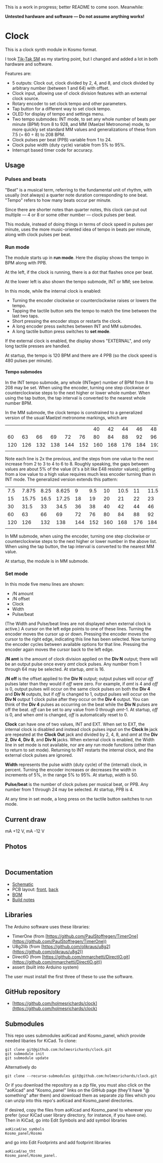 This is a work in progress; better README to come soon. Meanwhile:

**Untested hardware and software — Do not assume anything works!**

# Clock

This is a clock synth module in Kosmo format.

I took [Tik-Tak SM](https://create.arduino.cc/projecthub/Synthemafia/modular-synth-clock-module-diy-arduino-sm-tik-tak-bd8ded) as my starting point, but I changed and added a lot in both hardware and software.

Features are:

* 5 outputs: Clock out, clock divided by 2, 4, and 8, and clock divided by arbitrary number (between 1 and 64) with offset.
* Clock input, allowing use of clock division features with an external clock source.
* Rotary encoder to set clock tempo and other parameters.
* Tap button for a different way to set clock tempo.
* OLED for display of tempo and settings menu.
* Two tempo submodes: INT mode, to set any whole number of beats per minute (BPM) from 8 to 928, and MM (Maelzel Metronome) mode, to more quickly set standard MM values and generalizations of these from 7.5 (= 60 ÷ 8) to 208 BPM.
* Clock pulses per beat (PPB) variable from 1 to 24.
* Clock pulse width (duty cycle) variable from 5% to 95%.
* Interrupt based timer code for accuracy.

## Usage

### Pulses and beats

"Beat" is a musical term, referring to the fundamental unit of rhythm, with usually (not always) a quarter note duration corresponding to one beat. "Tempo" refers to how many beats occur per minute.

Since there are shorter notes than quarter notes, this clock can put out multiple — 4 or 8 or some other number — clock pulses per beat.

This module, instead of doing things in terms of clock speed in pulses per minute, uses the more music-oriented idea of tempo in beats per minute, along with clock pulses per beat.

### Run mode

The module starts up in **run mode**. Here the display shows the tempo in BPM along with PPB.

At the left, if the clock is running, there is a dot that flashes once per beat.

At the lower left is also shown the tempo submode, INT or MM; see below.

In this mode, while the internal clock is enabled:

* Turning the encoder clockwise or counterclockwise raises or lowers the tempo.
* Tapping the tactile button sets the tempo to match the time between the last two taps.
* Short pressing the encoder stops or restarts the clock.
* A long encoder press switches between INT and MM submodes.
* A long tactile button press switches to **set mode**.

If the external clock is enabled, the display shows "EXTERNAL", and only long tactile presses are handled.

At startup, the tempo is 120 BPM and there are 4 PPB (so the clock speed is 480 pulses per minute).

#### Tempo submodes

In the INT tempo submode, any whole (INTeger) number of BPM from 8 to 208 may be set. When using the encoder, turning one step clockwise or counterclockwise steps to the next higher or lower whole number. When using the tap button, the tap interval is converted to the nearest whole number BPM.

In the MM submode, the clock tempo is constrained to a generalized version of the usual Maelzel metronome markings, which are

|    |    |    |    |    |    |    |    |    |    |     |     |     |     |     |     |
| ---- | ---- | ---- | ---- | ---- | ---- | ---- | ---- | ---- | ---- | ---- | ---- | ---- | ---- | ---- | ---- |
|    |    |    |    |    |    | 40 | 42 | 44 | 46 | 48 |  50 |  52 |  54 |  56 |  58 |
| 60 | 63 | 66 | 69 | 72 | 76 | 80 | 84 | 88 | 92 | 96 | 100 | 104 | 108 | 112 | 116 |
| 120 | 126 | 132 | 138 | 144 | 152 | 160 | 168 | 176 | 184 | 192 | 200 | 208 |     |     |     |
|    |    |    |    |    |    |    |    |    |    |     |     |     |     |     |     |

Note each line is 2x the previous, and the steps from one value to the next increase from 2 to 3 to 4 to 6 to 8. Roughly speaking, the gaps between values are about 5% of the value (it's a bit like E48 resistor values); getting from a low value to a high value requires much less encoder turning than in INT mode. The generalized version extends this pattern:

|    |    |    |    |    |    |    |    |    |    |     |     |     |     |     |     |
| ---- | ---- | ---- | ---- | ---- | ---- | ---- | ---- | ---- | ---- | ---- | ---- | ---- | ---- | ---- | ---- |
| 7.5 |7.875 | 8.25 | 8.625 | 9 | 9.5 | 10 | 10.5 | 11 | 11.5 | 12 | 12.5 | 13 | 13.5 | 14 | 14.5 |
| 15 |15.75 | 16.5 | 17.25 | 18 | 19 | 20 | 21 | 22 | 23 | 24 | 25 | 26 | 27 | 28 | 29 |
| 30 |31.5 | 33 | 34.5 | 36 | 38 | 40 | 42 | 44 | 46 | 48 | 50 | 52 | 54 | 56 | 58 |
| 60 | 63 | 66 | 69 | 72 | 76 | 80 | 84 | 88 | 92 | 96 | 100 | 104 | 108 | 112 | 116 |
| 120 | 126 | 132 | 138 | 144 | 152 | 160 | 168 | 176 | 184 | 192 | 200 | 208 |     |     |     |
|    |    |    |    |    |    |    |    |    |    |     |     |     |     |     |     |


In MM submode, when using the encoder, turning one step clockwise or counterclockwise steps to the next higher or lower number in the above list. When using the tap button, the tap interval is converted to the nearest MM value.

At startup, the module is in MM submode.

### Set mode

In this mode five menu lines are shown:

* /N amount
* /N offset
* Clock
* Width
* Pulse/beat

(The Width and Pulse/beat lines are not displayed when external clock is active.) A cursor on the left edge points to one of these lines. Turning the encoder moves the cursor up or down. Pressing the encoder moves the cursor to the right edge, indicating this line has been selected. Now turning the encoder cycles between available options for that line. Pressing the encoder again moves the cursor back to the left edge.

**/N amt** is the amount of clock division applied on the **Div N** output; there will be an output pulse once every *amt* clock pulses. Any number from 1 through 64 may be selected. At startup, *amt* is 16.

**/N off** is the offset applied to the **Div N** output; output pulses will occur *off* pulses later than they would if *off* were zero. For example, if *amt* is 4 and *off* is 0, output pulses will occur on the same clock pulses on both the **Div 4** and **Div N** outputs, but if *off* is changed to 1, output pulses will occur on the **Div N** output 1 clock pulse after they occur on the **Div 4** output. You can think of the **Div 4** pulses as occurring on the beat while the **Div N** pulses are off the beat. *off* can be set to any value from 0 through *amt*-1. At startup, *off* is 0, and when *amt* is changed, *off* is automatically reset to 0.

**Clock** can have one of two values, INT and EXT. When set to EXT, the internal clock is disabled and instead clock pulses input on the **Clock In** jack are repeated at the **Clock Out** jack and divided by 2, 4, 8, and *amt* at the **Div 2**, **Div 4**, **Div 8**, and **Div N** jacks. When external clock is enabled, the Width line in set mode is not available, nor are any run mode functions (other than to return to set mode). Returning to INT restarts the internal clock, and the external clock pulses are ignored.

**Width** represents the pulse width (duty cycle) of the (internal) clock, in percent. Turning the encoder increases or decreases the width in increments of 5%, in the range 5% to 95%. At startup, *width* is 50.

**Pulse/beat** is the number of clock pulses per musical beat, or PPB. Any number from 1 through 24 may be selected. At startup, PPB is 4.

At any time in set mode, a long press on the tactile button switches to run mode.

## Current draw
 mA +12 V,  mA -12 V


## Photos

![]()

![]()

## Documentation

* [Schematic](Docs/.pdf)
* PCB layout: [front](Docs/_layout_front.pdf), [back](Docs/_layout_back.pdf)
* [BOM](Docs/_bom.md)
* [Build notes](Docs/build.md)

## Libraries

The Arduino software uses these libraries:

* TimerOne (from [https://github.com/PaulStoffregen/TimerOne](https://github.com/PaulStoffregen/TimerOne))
* U8g2lib  (from [https://github.com/olikraus/u8g2](https://github.com/olikraus/u8g2))
* DirectIO (from [https://github.com/mmarchetti/DirectIO.git](https://github.com/mmarchetti/DirectIO.git))
* assert (built into Arduino system)

The user must install the first three of these to use the software.

## GitHub repository

* [https://github.com/holmesrichards/clock](https://github.com/holmesrichards/clock)

## Submodules

This repo uses submodules aoKicad and Kosmo_panel, which provide needed libaries for KiCad. To clone:

```
git clone git@github.com:holmesrichards/clock.git
git submodule init
git submodule update
```


Alternatively do

```
git clone --recurse-submodules git@github.com:holmesrichards/clock.git
```

Or if you download the repository as a zip file, you must also click on the "aoKicad" and "Kosmo\_panel" links on the GitHub page (they'll have "@ something" after them) and download them as separate zip files which you can unzip into this repo's aoKicad and Kosmo\_panel directories.

If desired, copy the files from aoKicad and Kosmo\_panel to wherever you prefer (your KiCad user library directory, for instance, if you have one). Then in KiCad, go into Edit Symbols and add symbol libraries 

```
aoKicad/ao_symbols
Kosmo_panel/Kosmo
```
and go into Edit Footprints and add footprint libraries 
```
aoKicad/ao_tht
Kosmo_panel/Kosmo_panel.
```
